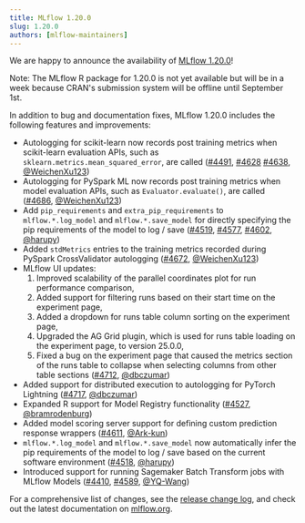 ```yaml
---
title: MLflow 1.20.0
slug: 1.20.0
authors: [mlflow-maintainers]
---
```


We are happy to announce the availability of [MLflow 1.20.0](https://github.com/mlflow/mlflow/releases/tag/v1.20.0)!

Note: The MLflow R package for 1.20.0 is not yet available but will be in a week because CRAN's submission system will be offline until September 1st.

In addition to bug and documentation fixes, MLflow 1.20.0 includes the following features and improvements:

- Autologging for scikit-learn now records post training metrics when scikit-learn evaluation APIs, such as `sklearn.metrics.mean_squared_error`, are called ([#4491](https://github.com/mlflow/mlflow/pull/4491), [#4628](https://github.com/mlflow/mlflow/pull/4628) [#4638](https://github.com/mlflow/mlflow/pull/4638), [@WeichenXu123](https://github.com/WeichenXu123))
- Autologging for PySpark ML now records post training metrics when model evaluation APIs, such as `Evaluator.evaluate()`, are called ([#4686](https://github.com/mlflow/mlflow/pull/4686), [@WeichenXu123](https://github.com/WeichenXu123))
- Add `pip_requirements` and `extra_pip_requirements` to `mlflow.*.log_model` and `mlflow.*.save_model` for directly specifying the pip requirements of the model to log / save ([#4519](https://github.com/mlflow/mlflow/pull/4519), [#4577](https://github.com/mlflow/mlflow/pull/4577), [#4602](https://github.com/mlflow/mlflow/pull/4602), [@harupy](https://github.com/harupy))
- Added `stdMetrics` entries to the training metrics recorded during PySpark CrossValidator autologging ([#4672](https://github.com/mlflow/mlflow/pull/4672), [@WeichenXu123](https://github.com/WeichenXu123))
- MLflow UI updates:
  1. Improved scalability of the parallel coordinates plot for run performance comparison,
  2. Added support for filtering runs based on their start time on the experiment page,
  3. Added a dropdown for runs table column sorting on the experiment page,
  4. Upgraded the AG Grid plugin, which is used for runs table loading on the experiment page, to version 25.0.0,
  5. Fixed a bug on the experiment page that caused the metrics section of the runs table to collapse when selecting columns from other table sections ([#4712](https://github.com/mlflow/mlflow/pull/4712), [@dbczumar](https://github.com/dbczumar))
- Added support for distributed execution to autologging for PyTorch Lightning ([#4717](https://github.com/mlflow/mlflow/pull/4717), [@dbczumar](https://github.com/dbczumar))
- Expanded R support for Model Registry functionality ([#4527](https://github.com/mlflow/mlflow/pull/4527), [@bramrodenburg](https://github.com/bramrodenburg))
- Added model scoring server support for defining custom prediction response wrappers ([#4611](https://github.com/mlflow/mlflow/pull/4611), [@Ark-kun](https://github.com/Ark-kun))
- `mlflow.*.log_model` and `mlflow.*.save_model` now automatically infer the pip requirements of the model to log / save based on the current software environment ([#4518](https://github.com/mlflow/mlflow/pull/4518), [@harupy](https://github.com/harupy))
- Introduced support for running Sagemaker Batch Transform jobs with MLflow Models ([#4410](https://github.com/mlflow/mlflow/pull/4410), [#4589](https://github.com/mlflow/mlflow/pull/4589), [@YQ-Wang](https://github.com/YQ-Wang))

For a comprehensive list of changes, see the [release change log](https://github.com/mlflow/mlflow/releases/tag/v1.20.0), and check out the latest documentation on [mlflow.org](http://mlflow.org/).
